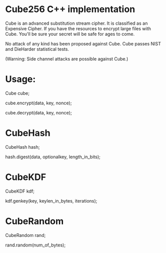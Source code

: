 # Cube256 C++ implementation  
Cube is an advanced substitution stream cipher.  It is classified as an Expensive Cipher.  If you have the resources to encrypt large files with Cube.  You'll be sure your secret will be safe for ages to come.

No attack of any kind has been proposed against Cube.  Cube passes NIST and DieHarder statistical tests.

(Warning: Side channel attacks are possible against Cube.)

# Usage:  
Cube cube;

cube.encrypt(data, key, nonce);  

cube.decrypt(data, key, nonce);  

# CubeHash  
CubeHash hash;  

hash.digest(data, optionalkey, length_in_bits);  

# CubeKDF  
CubeKDF kdf;  

kdf.genkey(key, keylen_in_bytes, iterations);  

# CubeRandom  
CubeRandom rand;  

rand.random(num_of_bytes);  
